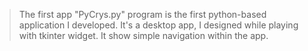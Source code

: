 > The first app "PyCrys.py" program is the first python-based application I developed. It's a desktop app, I designed while playing with tkinter widget. It show simple navigation within the app.
